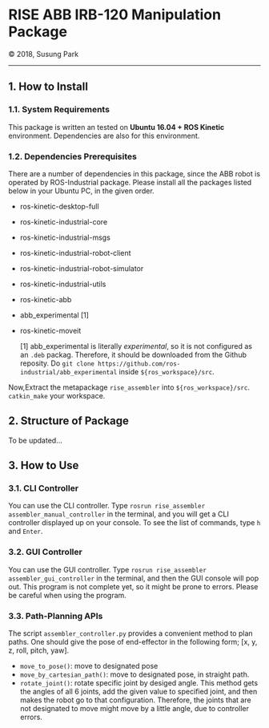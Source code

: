 <h1 style="border:none"> RISE ABB IRB-120 Manipulation Package </h1>
&copy; 2018, Susung Park

<hr>

## 1. How to Install

### 1.1. System Requirements

This package is written an tested on **Ubuntu 16.04 + ROS Kinetic** environment. Dependencies are also for this environment.

### 1.2. Dependencies Prerequisites

There are a number of dependencies in this package, since the ABB robot is operated by ROS-Industrial package. Please install all the packages listed below in your Ubuntu PC, in the given order.

* ros-kinetic-desktop-full
* ros-kinetic-industrial-core
* ros-kinetic-industrial-msgs
* ros-kinetic-industrial-robot-client
* ros-kinetic-industrial-robot-simulator
* ros-kinetic-industrial-utils
* ros-kinetic-abb
* abb_experimental [1]
* ros-kinetic-moveit

    [1] abb_experimental is literally *experimental*, so it is not configured as an `.deb` packag. Therefore, it should be downloaded from the Github reposity. Do `git clone https://github.com/ros-industrial/abb_experimental` inside `${ros_workspace}/src`.

Now,Extract the metapackage `rise_assembler` into `${ros_workspace}/src`. `catkin_make` your workspace.


## 2. Structure of Package

To be updated...


## 3. How to Use

### 3.1. CLI Controller

You can use the CLI controller. Type `rosrun rise_assembler assembler_manual_controller` in the terminal, and you will get a CLI controller displayed up on your console. To see the list of commands, type `h` and `Enter`.

### 3.2. GUI Controller

You can use the GUI controller. Type `rosrun rise_assembler assembler_gui_controller` in the terminal, and then the GUI console will pop out. This program is not complete yet, so it might be prone to errors. Please be careful when using the program.

### 3.3. Path-Planning APIs

The script `assembler_controller.py` provides a convenient method to plan paths. One should give the pose of end-effector in the following form; [x, y, z, roll, pitch, yaw].

* `move_to_pose()`: move to designated pose 
* `move_by_cartesian_path()`: move to designated pose, in straight path.
* `rotate_joint()`: rotate specific joint by desiged angle. This method gets the angles of all 6 joints, add the given value to specified joint, and then makes the robot go to that configuration. Therefore, the joints that are not designated to move might move by a little angle, due to controller errors.